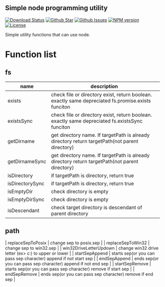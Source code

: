 Simple node programming utility
---

[![Download Status](https://img.shields.io/npm/dw/my-node-fp.svg)](https://npmcharts.com/compare/my-node-fp?minimal=true) [![Github Star](https://img.shields.io/github/stars/imjuni/my-node-fp.svg?style=popout)](https://github.com/imjuni/my-node-fp) [![Github Issues](https://img.shields.io/github/issues-raw/imjuni/my-node-fp.svg)](https://github.com/imjuni/my-node-fp/issues) [![NPM version](https://img.shields.io/npm/v/my-node-fp.svg)](https://www.npmjs.com/package/my-node-fp) [![License](https://img.shields.io/npm/l/my-node-fp.svg)](https://github.com/imjuni/my-node-fp/blob/master/LICENSE)

Simple utility functions that can use node. 

# Function list
## fs 
| name | description |
| - | - |
| exists | check file or directory exist, return boolean. exactly same depreciated fs.promise.exists funciton |
| existsSync | check file or directory exist, return boolean. exactly same depreciated fs.existsSync funciton |
| getDirname | get directory name. If targetPath is already directory return targetPath(not parent directory) |
| getDirnameSync | get directory name. If targetPath is already directory return targetPath(not parent directory) |
| isDirectory | if targetPath is directory, return true |
| isDirectorySync | if targetPath is directory, return true |
| isEmptyDir | check directory is empty |
| isEmptyDirSync | check directory is empty |
| isDescendant | check target directory is descendant of parent directory |

## path
| replaceSepToPosix | change sep to posix.sep |
| replaceSepToWin32 | change sep to win32.sep |
| win32DriveLetterUpdown | change win32 drive letter (ex> c:) to upper or lower |
| startSepAppend | starts sep(or you can pass sep character) append if not start sep |
| endSepAppend | ends sep(or you can pass sep character) append if not end sep |
| startSepRemove | starts sep(or you can pass sep character) remove if start sep |
| endSepRemove | ends sep(or you can pass sep character) remove if end sep |
